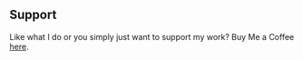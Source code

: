 ## Support
Like what I do or you simply just want to support my work? <cy>Buy Me a Coffee</c> [here](https://www.buymeacoffee.com/sofabeddd).
